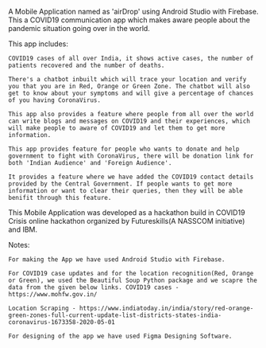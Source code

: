 A Mobile Application named as 'airDrop' using Android Studio with Firebase. This a COVID19 communication app which makes aware people about the pandemic situation going over in the world.

This app includes:

    COVID19 cases of all over India, it shows active cases, the number of patients recovered and the number of deaths.
    
    There's a chatbot inbuilt which will trace your location and verify you that you are in Red, Orange or Green Zone. The chatbot will also get to know about your symptoms and will give a percentage of chances of you having CoronaVirus.
    
    This app also provides a feature where people from all over the world can write blogs and messages on COVID19 and their experiences, which will make people to aware of COVID19 and let them to get more information.
    
    This app provides feature for people who wants to donate and help government to fight with CoronaVirus, there will be donation link for both 'Indian Audience' and 'Foreign Audience'.
    
    It provides a feature where we have added the COVID19 contact details provided by the Central Government. If people wants to get more information or want to clear their queries, then they will be able benifit through this feature.

This Mobile Application was developed as a hackathon build in COVID19 Crisis online hackathon organized by Futureskills(A NASSCOM initiative) and IBM.

Notes:

    For making the App we have used Android Studio with Firebase.

    For COVID19 case updates and for the location recognition(Red, Orange or Green), we used the Beautiful Soup Python package and we scapre the data from the given below links. COVID19 cases - https://www.mohfw.gov.in/

    Location Scraping - https://www.indiatoday.in/india/story/red-orange-green-zones-full-current-update-list-districts-states-india-coronavirus-1673358-2020-05-01

    For designing of the app we have used Figma Designing Software.
